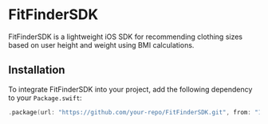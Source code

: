 # FitFinderSDK

FitFinderSDK is a lightweight iOS SDK for recommending clothing sizes based on user height and weight using BMI calculations.

## Installation

To integrate FitFinderSDK into your project, add the following dependency to your `Package.swift`:

```swift
.package(url: "https://github.com/your-repo/FitFinderSDK.git", from: "1.0.0")
